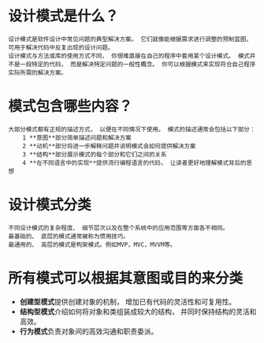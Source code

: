
# 设计模式是什么？
    设计模式是软件设计中常见问题的典型解决方案。 它们就像能根据需求进行调整的预制蓝图， 可用于解决代码中反复出现的设计问题。
    设计模式与方法或库的使用方式不同， 你很难直接在自己的程序中套用某个设计模式。 模式并不是一段特定的代码， 而是解决特定问题的一般性概念。 你可以根据模式来实现符合自己程序实际所需的解决方案。

# 模式包含哪些内容？
    大部分模式都有正规的描述方式， 以便在不同情况下使用。 模式的描述通常会包括以下部分：
        1 **意图**部分简单描述问题和解决方案
        2 **动机**部分将进一步解释问题并说明模式会如何提供解决方案
        3 **结构**部分展示模式的每个部分和它们之间的关系
        4 **在不同语言中的实现**提供流行编程语言的代码， 让读者更好地理解模式背后的思想

# 设计模式分类
    不同设计模式的复杂程度、 细节层次以及在整个系统中的应用范围等方面各不相同。
    最基础的、 底层的模式通常被称为惯用技巧。
    最通用的、 高层的模式是构架模式。例如MVP，MVC，MVVM等。
# 所有模式可以根据其意图或目的来分类
* **创建型模式**提供创建对象的机制， 增加已有代码的灵活性和可复用性。
* **结构型模式**介绍如何将对象和类组装成较大的结构， 并同时保持结构的灵活和高效。
* **行为模式**负责对象间的高效沟通和职责委派。
